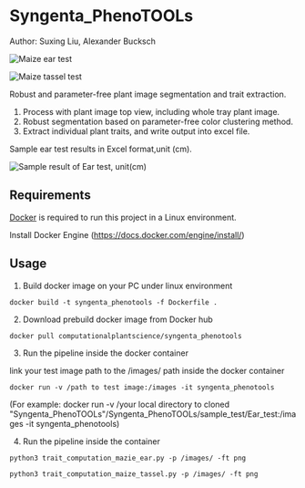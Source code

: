 # Syngenta_PhenoTOOLs

Author: Suxing Liu,  Alexander Bucksch 


![Maize ear test](../main/media/image_01.png) 

![Maize tassel test](../main/media/image_02.png) 

Robust and parameter-free plant image segmentation and trait extraction.

1. Process with plant image top view, including whole tray plant image.
2. Robust segmentation based on parameter-free color clustering method.
3. Extract individual plant traits, and write output into excel file.

Sample ear test results in Excel format,unit (cm). 

![Sample result of Ear test, unit(cm)](../main/media/image_03.png) 

## Requirements

[Docker](https://www.docker.com/) is required to run this project in a Linux environment.

Install Docker Engine (https://docs.docker.com/engine/install/)

## Usage


1. Build docker image on your PC under linux environment
```shell
docker build -t syngenta_phenotools -f Dockerfile .
```
2. Download prebuild docker image from Docker hub
```shell
docker pull computationalplantscience/syngenta_phenotools
```
3. Run the pipeline inside the docker container 

link your test image path to the /images/ path inside the docker container
 ```shell
docker run -v /path to test image:/images -it syngenta_phenotools
```
(For example: docker run -v /your local directory to cloned "Syngenta_PhenoTOOLs"/Syngenta_PhenoTOOLs/sample_test/Ear_test:/images -it syngenta_phenotools)

4. Run the pipeline inside the container
```shell
python3 trait_computation_mazie_ear.py -p /images/ -ft png

python3 trait_computation_maize_tassel.py -p /images/ -ft png
```
